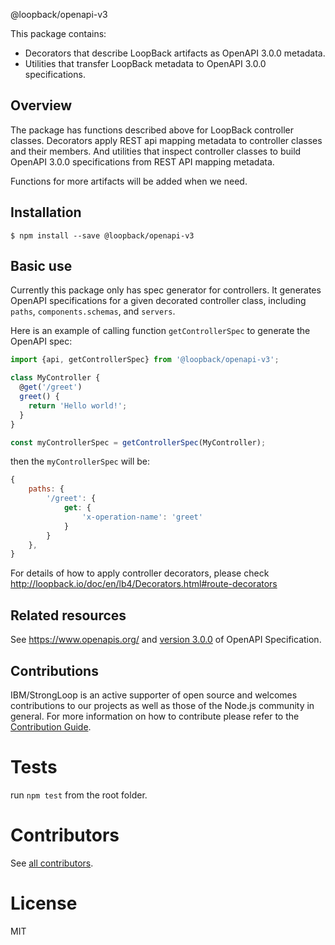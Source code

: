 @loopback/openapi-v3

This package contains:

* Decorators that describe LoopBack artifacts as OpenAPI 3.0.0 metadata.
* Utilities that transfer LoopBack metadata to OpenAPI 3.0.0 specifications.

## Overview

The package has functions described above for LoopBack controller classes.
Decorators apply REST api mapping metadata to controller classes and their members. And utilities that inspect controller classes to build OpenAPI 3.0.0 specifications from REST API mapping metadata.

Functions for more artifacts will be added when we need.

## Installation

```
$ npm install --save @loopback/openapi-v3
```

## Basic use

Currently this package only has spec generator for controllers.
It generates OpenAPI specifications for a given decorated controller class, including
`paths`, `components.schemas`, and `servers`.

Here is an example of calling function `getControllerSpec` to generate the OpenAPI spec:

```js
import {api, getControllerSpec} from '@loopback/openapi-v3';

class MyController {
  @get('/greet')
  greet() {
    return 'Hello world!';
  }
}

const myControllerSpec = getControllerSpec(MyController);
```

then the `myControllerSpec` will be:

```js
{
    paths: {
        '/greet': {
            get: {
                'x-operation-name': 'greet'
            }
        }
    },
}
```

For details of how to apply controller decorators, please check http://loopback.io/doc/en/lb4/Decorators.html#route-decorators

## Related resources

See https://www.openapis.org/ and [version 3.0.0](https://github.com/OAI/OpenAPI-Specification/blob/master/versions/3.0.0.md)
of OpenAPI Specification.

## Contributions

IBM/StrongLoop is an active supporter of open source and welcomes contributions to our projects as well as those of the Node.js community in general. For more information on how to contribute please refer to the [Contribution Guide](https://loopback.io/doc/en/contrib/index.html).

# Tests

run `npm test` from the root folder.

# Contributors

See [all contributors](https://github.com/strongloop/loopback-next/graphs/contributors).

# License

MIT